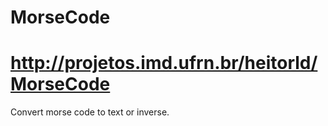 # MorseCode
# http://projetos.imd.ufrn.br/heitorld/MorseCode
Convert morse code to text or inverse.
